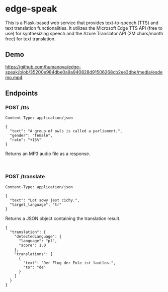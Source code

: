 # edge-speak

This is a Flask-based web service that provides text-to-speech (TTS) and text translation functionalities. It utilizes the Microsoft Edge TTS API (free to use) for synthesizing speech and the Azure Translator API (2M chars/month free) for text translation.

## Demo

https://github.com/humanova/edge-speak/blob/35200e984dbe0a9a940828d91506268cb2ee3dbe/media/esdemo.mp4
## Endpoints

### POST /tts
```
Content-Type: application/json

{
  "text": "A group of owls is called a parliament.",
  "gender": "female",
  "rate": "+15%"
}
```

Returns an MP3 audio file as a response.

<br>

### POST /translate
```
Content-Type: application/json

{
  "text": "Lot sowy jest cichy.",
  "target_language": "tr"
}
```
Returns a JSON object containing the translation result.
```
{
  "translation": {
    "detectedLanguage": {
      "language": "pl",
      "score": 1.0
    },
    "translations": [
      {
        "text": "Der Flug der Eule ist lautlos.",
        "to": "de"
      }
    ]
  }
}
```